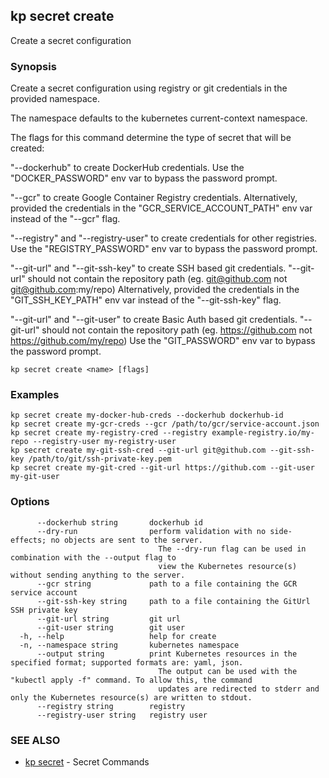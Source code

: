 ## kp secret create

Create a secret configuration

### Synopsis

Create a secret configuration using registry or git credentials in the provided namespace.

The namespace defaults to the kubernetes current-context namespace.

The flags for this command determine the type of secret that will be created:

  "--dockerhub" to create DockerHub credentials.
  Use the "DOCKER_PASSWORD" env var to bypass the password prompt.

  "--gcr" to create Google Container Registry credentials.
  Alternatively, provided the credentials in the "GCR_SERVICE_ACCOUNT_PATH" env var instead of the "--gcr" flag.

  "--registry" and "--registry-user" to create credentials for other registries.
  Use the "REGISTRY_PASSWORD" env var to bypass the password prompt.

  "--git-url" and "--git-ssh-key" to create SSH based git credentials.
  "--git-url" should not contain the repository path (eg. git@github.com not git@github.com:my/repo)
  Alternatively, provided the credentials in the "GIT_SSH_KEY_PATH" env var instead of the "--git-ssh-key" flag.

  "--git-url" and "--git-user" to create Basic Auth based git credentials.
  "--git-url" should not contain the repository path (eg. https://github.com not https://github.com/my/repo) 
  Use the "GIT_PASSWORD" env var to bypass the password prompt.

```
kp secret create <name> [flags]
```

### Examples

```
kp secret create my-docker-hub-creds --dockerhub dockerhub-id
kp secret create my-gcr-creds --gcr /path/to/gcr/service-account.json
kp secret create my-registry-cred --registry example-registry.io/my-repo --registry-user my-registry-user
kp secret create my-git-ssh-cred --git-url git@github.com --git-ssh-key /path/to/git/ssh-private-key.pem
kp secret create my-git-cred --git-url https://github.com --git-user my-git-user
```

### Options

```
      --dockerhub string       dockerhub id
      --dry-run                perform validation with no side-effects; no objects are sent to the server.
                                 The --dry-run flag can be used in combination with the --output flag to
                                 view the Kubernetes resource(s) without sending anything to the server.
      --gcr string             path to a file containing the GCR service account
      --git-ssh-key string     path to a file containing the GitUrl SSH private key
      --git-url string         git url
      --git-user string        git user
  -h, --help                   help for create
  -n, --namespace string       kubernetes namespace
      --output string          print Kubernetes resources in the specified format; supported formats are: yaml, json.
                                 The output can be used with the "kubectl apply -f" command. To allow this, the command 
                                 updates are redirected to stderr and only the Kubernetes resource(s) are written to stdout.
      --registry string        registry
      --registry-user string   registry user
```

### SEE ALSO

* [kp secret](kp_secret.md)	 - Secret Commands

